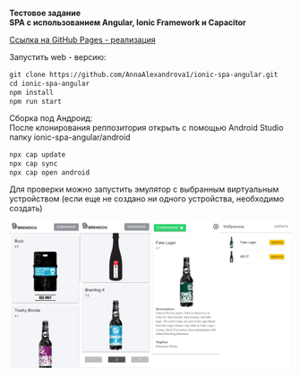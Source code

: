  **Тестовое задание**  
 **SPA c использованием Angular, Ionic Framework и Capacitor**

 [Ссылка на GitHub Pages - реализация](https://annaalexandrova1.github.io/ionic-spa-angular/)

Запустить web - версию:
```
git clone https://github.com/AnnaAlexandrova1/ionic-spa-angular.git
cd ionic-spa-angular
npm install
npm run start
```
Сборка под Андроид:  
После клонирования реппозитория открыть с помощью Android Studio папку ionic-spa-angular/android
```
npx cap update
npx cap sync
npx cap open android
```
Для проверки можно запустить эмулятор с выбранным виртуальным устройством (если еще не создано ни одного устройства, необходимо создать)

![Реализация](https://github.com/AnnaAlexandrova1/ionic-spa-angular/blob/master/src/assets/%D0%9E%D0%B1%D1%80%D0%B0%D0%B7%D0%B5%D1%86%20render.png)
